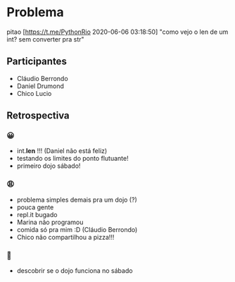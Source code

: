 # Problema
pitao [https://t.me/PythonRio 2020-06-06 03:18:50]
"como vejo o len de um int?
sem converter pra str"

## Participantes

- Cláudio Berrondo
- Daniel Drumond
- Chico Lucio

## Retrospectiva

### 😀

- int.__len__ !!! (Daniel não está feliz)
- testando os limites do ponto flutuante!
- primeiro dojo sábado!

### 😩

- problema simples demais pra um dojo (?)
- pouca gente
- repl.it bugado
- Marina não programou
- comida só pra mim :D (Cláudio Berrondo)
- Chico não compartilhou a pizza!!!

### 🤫

- descobrir se o dojo funciona no sábado
